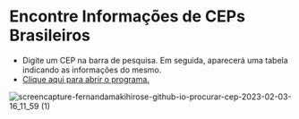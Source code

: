 # Encontre Informações de CEPs Brasileiros
- Digite um CEP na barra de pesquisa. Em seguida, aparecerá uma tabela indicando as informações do mesmo.
- <a href="https://fernandamakihirose.github.io/procurar-cep/">Clique aqui para abrir o programa.</a>

![screencapture-fernandamakihirose-github-io-procurar-cep-2023-02-03-16_11_59 (1)](https://user-images.githubusercontent.com/72028645/216687726-e3587d1d-1ca9-4e03-b7a1-73d0b41815d9.png)
